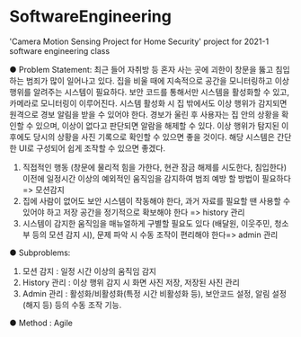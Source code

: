 # SoftwareEngineering

'Camera Motion Sensing Project for Home Security' project for 2021-1 software engineering class


● Problem Statement: 최근 들어 자취방 등 혼자 사는 곳에 괴한이 창문을 뚫고 침입하는 범죄가 많이 일어나고 있다. 집을 비울 때에 지속적으로 공간을 모니터링하고 이상 행위를 알려주는 시스템이 필요하다. 보안 코드를 통해서만 시스템을 활성화할 수 있고, 카메라로 모니터링이 이루어진다. 시스템 활성화 시 집 밖에서도 이상 행위가 감지되면 원격으로 경보 알림을 받을 수 있어야 한다. 경보가 울린 후 사용자는 집 안의 상황을 확인할 수 있으며, 이상이 없다고 판단되면 알람을 해제할 수 있다. 이상 행위가 탐지된 이후에도 당시의 상황을 사진 기록으로 확인할 수 있으면 좋을 것이다. 해당 시스템은 간단한 UI로 구성되어 쉽게 조작할 수 있으면 좋겠다.

1) 직접적인 행동 (창문에 물리적 힘을 가한다, 현관 잠금 해제를 시도한다, 침입한다) 이전에 일정시간 이상의 예외적인 움직임을 감지하여 범죄 예방 할 방법이 필요하다 => 모션감지
2) 집에 사람이 없어도 보안 시스템이 작동해야 한다, 과거 자료를 필요할 땐 사용할 수 있어야 하고 저장 공간을 정기적으로 확보해야 한다 => history 관리
3) 시스템이 감지한 움직임을 매뉴얼하게 구별할 필요도 있다 (배달원, 이웃주민, 청소부 등의 모션 감지 시), 문제 파악 시 수동 조작이 편리해야 한다=> admin 관리


● Subproblems: 
1) 모션 감지 : 일정 시간 이상의 움직임 감지
2) History 관리 : 이상 행위 감지 시 화면 사진 저장, 저장된 사진 관리
3) Admin 관리 : 활성화/비활성화(특정 시간 비활성화 등), 보안코드 설정, 알림 설정(해지 등) 등의 수동 조작 기능.


● Method : Agile
